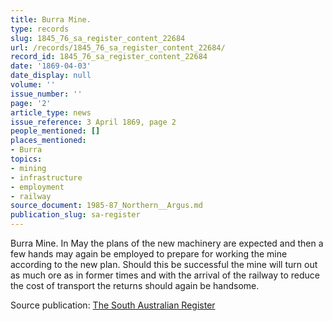 ```yaml
---
title: Burra Mine.
type: records
slug: 1845_76_sa_register_content_22684
url: /records/1845_76_sa_register_content_22684/
record_id: 1845_76_sa_register_content_22684
date: '1869-04-03'
date_display: null
volume: ''
issue_number: ''
page: '2'
article_type: news
issue_reference: 3 April 1869, page 2
people_mentioned: []
places_mentioned:
- Burra
topics:
- mining
- infrastructure
- employment
- railway
source_document: 1985-87_Northern__Argus.md
publication_slug: sa-register
---
```


Burra Mine.  In May the plans of the new machinery are expected and then a few hands may again be employed to prepare for working the mine according to the new plan.  Should this be successful the mine will turn out as much ore as in former times and with the arrival of the railway to reduce the cost of transport the returns should again be handsome.

Source publication: [The South Australian Register](/publications/sa-register/)
